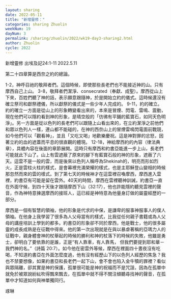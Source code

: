 ```yaml
---
layout: sharing
date: 2022-05-11
title: "新增靈修："
categories: sharing Zhuolin
weekNum: 19
dayNum: 3
permalink: /sharing/zhuolin/2022/wk19-day3-sharing2.html
author: Zhuolin
cycle: 2022
---  
```

新增靈修 出埃及記24:1-11
2022.5.11

第二十四章算是西奈之約的總論。

1-2，神呼召祂的敬拜者們。這個時候，即使那些長老們也不能接近神的山。只有摩西自己上山。
3-8，敬拜者們潔淨、consecrated（奉獻、成聖）。摩西從山上下來，百姓們聽了神的話，表示願意跟隨神，於是開始立約的儀式。這時候還沒有確立祭司和獻祭禮儀，所以獻祭的儀式是一些少年人完成的。
9-11，約的確立。約的確立一方面是從山上的形象轉變看出來的，本來是冒煙、閃電、雷鳴、震動，現在他們可以隱約看到神的形象，是晴空般的「彷彿有平鋪的藍寶石，如同天色明淨」。另一方面是從以色列的長老們可以跟隨上山看出來的，在立約潔淨之前他們和眾以色列人一樣，連山都不能碰的，在神的西奈山上的冒煙雷鳴閃電面前戰競，如今他們可以「觀看神」，並且「又吃又喝」地歡樂慶祝。這是神對罪的忿怒，因著立約的血的遮蓋而平息的很直觀的體現。
12-18，神給摩西約的內容（律法典章），具體內容在後面的章節展開。這時只有摩西和約書亞能進一步上山，長老們可能就此下山了。山上有雲遮蔽了原來的腳下有藍寶石般的神的形象，遮蔽了六天。這雲不是一般的雲，而是後來以色列人稱呼為Shekinah的，明亮而形如烈火，正是雲柱火柱的樣式，是會幕裡充滿榮耀的樣式，也是主耶穌登山變相的時候那忽然而來的雲的樣式。到了第七天的時候神才在這雲裡召喚摩西，摩西進入雲裡，約書亞有可能是留在雲外。40天的時間，摩西在雲裡聽神訓誡，約書亞一直在外面守候，到四十天後才跟隨摩西下山（32:17），他也許能隱約聽見雲裡的聲音，作為神特意揀選摩西的接班人，這已經是神特意為他量身訂做的屬靈經歷的一部分。 

摩西是一個有智慧的領袖，他的形象是代求的中保，是謙卑的服事神服事人的僕人領袖。在他身上我學習了很多為人父母當有的樣式，比我從任何親子書籍或為人父母的講座培訓上學到的都多。約書亞的形象卻不同於摩西，他是戰士，他的很多屬靈的成長成熟是在征戰中得來。他的第一次出現就是在與以暴虐著稱的亞瑪力人的征戰中，親身體會神的杖舉起的時候的勝利和神的杖落下的時候的失敗，他雖是勇士，卻明白了要依靠的是誰，正是“有人靠車，有人靠馬， 但我們要提到耶和華－我們神的名。”（詩篇‬ ‭20:7‬）。如今他在密雲外等候，摩西在裡面四十晝夜沒有吃喝，不知道約書亞在外面怎麼度過，他有沒有經歷山下的以色列人經歷的焦急？我也不禁要想像，如果約書亞和長老們一起下山，會不會也陷入金牛犢的罪裡？看似與眾隔離，卻其實是神的保護，孤單很可能是神的祝福而不是咒詛，因為在孤單中就免於被眾說紛紜吹得飄來飄去，在孤單中就不得不關注傾聽尋找神的聲音，在孤單中才知道如何與神單獨同行。



琢琳


